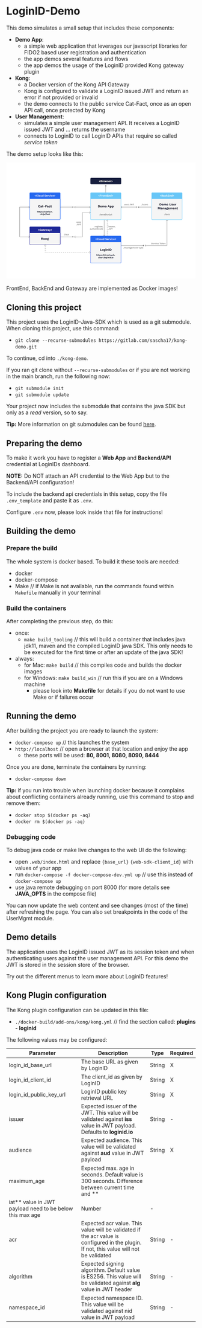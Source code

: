 # LoginID-Demo

This demo simulates a small setup that includes these components:

- **Demo App**:
  - a simple web application that leverages our javascript libraries for FIDO2 based user registration and authentication
  - the app demos several features and flows
  - the app demos the usage of the LoginID provided Kong gateway plugin
- **Kong**:
  - a Docker version of the Kong API Gateway
  - Kong is configured to validate a LoginID issued JWT and return an error if not provided or invalid
  - the demo connects to the public service Cat-Fact, once as an open API call, once protected by Kong
- **User Management**:
  - simulates a simple user management API. It receives a LoginID issued JWT and ... returns the username
  - connects to LoginID to call LoginID APIs that require so called *service token*

The demo setup looks like this:

![alt overview](web/images/setup.png)

FrontEnd, BackEnd and Gateway are implemented as Docker images!

## Cloning this project

This project uses the LoginID-Java-SDK which is used as a git submodule. When cloning this project, use this command:

- `git clone --recurse-submodules https://gitlab.com/sascha17/kong-demo.git`

To continue, cd into `./kong-demo`.

If you ran git clone without `--recurse-submodules` or if you are not working in the main branch, run the following now:

- `git submodule init`
- `git submodule update`

Your project now includes the submodule that contains the java SDK but only as a *read* version, so to say.

**Tip:** More information on git submodules can be found [here](https://git-scm.com/book/en/v2/Git-Tools-Submodules).

## Preparing the demo

To make it work you have to register a **Web App** and **Backend/API** credential at LoginIDs dashboard.

**NOTE:** Do NOT attach an API credential to the Web App but to the Backend/API configuration! 

To include the backend api credentials in this setup, copy the file `.env_template` and paste it as `.env`.

Configure `.env` now, please look inside that file for instructions!

## Building the demo

### Prepare the build

The whole system is docker based. To build it these tools are needed:

- docker
- docker-compose
- Make // if Make is not available, run the commands found within `Makefile` manually in your terminal

### Build the containers

After completing the previous step, do this:

- once:
  - `make build_tooling`  // this will build a container that includes java jdk11, maven and the compiled LoginID java SDK. This only needs to be executed for the first time or after an update of the java SDK!
- always:
  - for Mac: `make build`  // this compiles code and builds the docker images
  - for Windows: `make build_win` // run this if you are on a Windows machine
    - please look into **Makefile** for details if you do not want to use Make or if failures occur

## Running the demo

After building the project you are ready to launch the system:

- `docker-compose up`  // this launches the system
- `http://localhost`  // open a browser at that location and enjoy the app
  - these ports will be used: **80, 8001, 8080, 8090, 8444**

Once you are done, terminate the containers by running:

- `docker-compose down`

**Tip:** if you run into trouble when launching docker because it complains about conflicting containers already running, use this command to stop and remove them:

- `docker stop $(docker ps -aq)`
- `docker rm $(docker ps -aq)`

### Debugging code

To debug java code or make live changes to the web UI do the following:

- open `.web/index.html` and  replace `{base_url}` `{web-sdk-client_id}` with values of your app
- run `docker-compose -f docker-compose-dev.yml up`  // use this instead of `docker-compose up`
- use java remote debugging on port 8000 (for more details see **JAVA_OPTS** in the compose file)

You can now update the web content and see changes (most of the time) after refreshing the page. You can also set breakpoints 
in the code of the UserMgmt module.

## Demo details

The application uses the LoginID issued JWT as its session token and when authenticating users against the user management API. 
For this demo the JWT is stored in the session store of the browser.

Try out the different menus to learn more about LoginID features!

## Kong Plugin configuration

The Kong plugin configuration can be updated in this file:
 
- `./docker-build/add-ons/kong/kong.yml`  // find the section called: **plugins - loginid**

The following values may be configured:

|Parameter|Description|Type|Required|
|---------|-----------|----|--------|
|login_id_base_url|The base URL as given by LoginID|String|X|
|login_id_client_id|The client_id as given by LoginID|String|X|
|login_id_public_key_url|LoginID public key retrieval URL|String|X|
|issuer|Expected issuer of the JWT. This value will be validated against **iss** value in JWT payload. Defaults to **loginid.io**|String|-|
|audience|Expected audience. This value will be validated against **aud** value in JWT payload|String|X|
|maximum_age|Expected max. age in seconds. Default value is 300 seconds. Difference between current time and **
iat** value in JWT payload need to be below this max age|Number|-|
|acr|Expected acr value. This value will be validated if the acr value is configured in the plugin. If not, this value will not be validated|String|-|
|algorithm|Expected signing algorithm. Default value is ES256. This value will be validated against **alg** value in JWT header|String|-|
|namespace_id|Expected namespace ID. This value will be validated against nid value in JWT payload|String|-|
